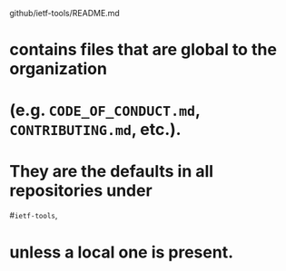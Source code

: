 github/ietf-tools/README.md
# contains files that are global to the organization 
# (e.g. `CODE_OF_CONDUCT.md`, `CONTRIBUTING.md`, etc.). 
# They are the defaults in all repositories under 
#`ietf-tools`, 
# unless a local one is present.
